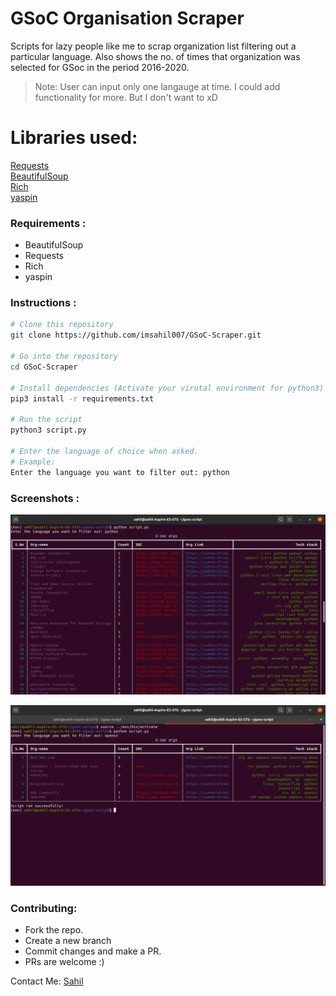 # GSoC Organisation Scraper

Scripts for lazy people like me to scrap organization list filtering out a particular language. 
Also shows the no. of times that organization was selected for GSoc in the period 2016-2020.
> Note: User can input only one langauge at time. I could add functionality for more. But I don't want to xD  

# Libraries used:
 [Requests](http://docs.python-requests.org/en/master/)  
 [BeautifulSoup](https://www.crummy.com/software/BeautifulSoup/bs4/doc/)  
 [Rich](https://github.com/willmcgugan/rich)  
 [yaspin](https://github.com/pavdmyt/yaspin/)

### Requirements :
+ BeautifulSoup
+ Requests
+ Rich
+ yaspin

### Instructions :

```bash
# Clone this repository
git clone https://github.com/imsahil007/GSoC-Scraper.git

# Go into the repository
cd GSoC-Scraper

# Install dependencies (Activate your virutal environment for python3)
pip3 install -r requirements.txt

# Run the script 
python3 script.py

# Enter the language of choice when asked.
# Example: 
Enter the language you want to filter out: python
```
### Screenshots :

![python](res/python.png)

![opencv](res/opencv.png)


### Contributing:
+ Fork the repo.
+ Create a new branch
+ Commit changes and make a PR.
+ PRs are welcome :)

Contact Me:  [Sahil](https://www.linkedin.com/in/imsahil007)